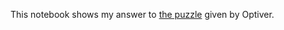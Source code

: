 This notebook shows my answer to [the puzzle](https://www.optiver.com/working-at-optiver/career-opportunities/5841549002/) given by Optiver.
